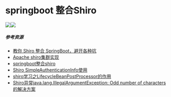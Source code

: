 # springboot 整合Shiro
![](https://img.shields.io/badge/SpringBoot-2.0.4-brightgreen.svg)![](https://img.shields.io/badge/Shiro-1.4-brightgreen.svg)
##### 参考资源
 - [教你 Shiro 整合 SpringBoot，避开各种坑
](https://blog.csdn.net/weixin_38132621/article/details/80216056)
- [Apache shiro集群实现](https://blog.csdn.net/lishehe/article/details/45219023)
- [springboot整合shiro](https://blog.csdn.net/qq_34021712/article/details/80294096)
- [Shiro SimpleAuthenticationInfo使用](https://blog.csdn.net/qq_35981283/article/details/78634575)
- [shiro学习之LifecycleBeanPostProcessor的作用](https://blog.csdn.net/hxm_code/article/details/78697305)
- [Shiro异常java.lang.IllegalArgumentException: Odd number of characters的解决方案](https://blog.csdn.net/weixin_38278878/article/details/81054672)
